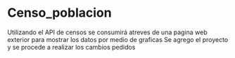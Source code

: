 # Censo_poblacion
Utilizando el API de censos se consumirá atreves de una pagina web exterior para mostrar los datos por medio de graficas
Se agrego el proyecto y se procede a realizar los cambios pedidos
